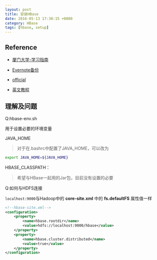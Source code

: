 ```yaml
---
layout: post
title: 安装HBase
date: 2016-05-13 17:30:15 +0800
category: HBase
tags: [hbase, setup]
---
```


## Reference

* [厦门大学-学习指南](http://dblab.xmu.edu.cn/blog/588-2/)
* [Evernote备份](http://www.evernote.com/l/APoyJA4tbk5AH6emhRfiBhuZx18-AL1-yms/)

* [official](https://hbase.apache.org/book.html#quickstart)
* [英文教程](http://www.tutorialspoint.com/hbase/hbase_installation.htm)

## 理解及问题

Q:hbase-env.sh

用于设置必要的环境变量

JAVA_HOME

> 对于在.bashrc中配置了JAVA_HOME，可以改为
```bash
export JAVA_HOME=${JAVA_HOME}
```

HBASE_CLASSPATH：

> 希望与HBase一起用的Jar包，目前没有设置的必要

Q:如何与HDFS连接

`localhost:9000`与Hadoop中的 **core-site.xml** 中的 **fs.defaultFS** 属性值一样

```xml
<!--hbase-site.xml-->
<configuration>
    <property>
        <name>hbase.rootdir</name>
        <value>hdfs://localhost:9000/hbase</value>
    </property>
    <property>
        <name>hbase.cluster.distributed</name>
        <value>true</value>
    </property>
</configuration>
```
